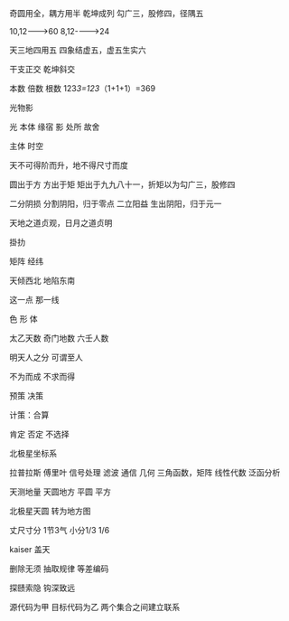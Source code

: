 奇圆用全，耦方用半
乾坤成列
勾广三，股修四，径隅五

10,12--->60
8,12---->24

天三地四用五
四象结虚五，虚五生实六

干支正交
乾坤斜交

本数 倍数 根数
123*3=123*（1+1+1）=369

光物影

光 本体 缘宿
影 处所 故舍

主体  时空

天不可得阶而升，地不得尺寸而度

圆出于方 方出于矩 矩出于九九八十一，折矩以为勾广三，股修四

二分阴损 分割阴阳，归于零点
二立阳益 生出阴阳，归于元一

天地之道贞观，日月之道贞明

掛扐

矩阵 经纬 

天倾西北 地陷东南

这一点  那一线  

色 形 体

太乙天数 奇门地数 六壬人数

明天人之分 可谓至人

不为而成 不求而得 

预策  决策

计策：合算

肯定 否定 不选择

北极星坐标系

拉普拉斯 傅里叶 信号处理 滤波 通信  几何 三角函数，矩阵 线性代数 泛函分析  

天测地量  天圆地方 平圆 平方

北极星天圆 转为地方图 

丈尺寸分   1节3气   小分1/3 1/6

kaiser  盖天  

删除无须   抽取规律 等差编码

探赜索隐 钩深致远

源代码为甲  目标代码为乙   两个集合之间建立联系
